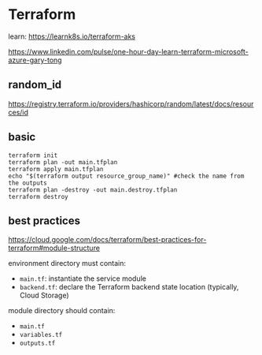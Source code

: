 # Terraform

learn:
https://learnk8s.io/terraform-aks

https://www.linkedin.com/pulse/one-hour-day-learn-terraform-microsoft-azure-gary-tong

## random_id
https://registry.terraform.io/providers/hashicorp/random/latest/docs/resources/id


## basic
```
terraform init
terraform plan -out main.tfplan
terraform apply main.tfplan
echo "$(terraform output resource_group_name)" #check the name from the outputs
terraform plan -destroy -out main.destroy.tfplan
terraform destroy
```

## best practices
https://cloud.google.com/docs/terraform/best-practices-for-terraform#module-structure

environment directory must contain:
- `main.tf`: instantiate the service module
- `backend.tf`: declare the Terraform backend state location (typically, Cloud Storage)

module directory should contain:
- `main.tf`
- `variables.tf`
- `outputs.tf`
